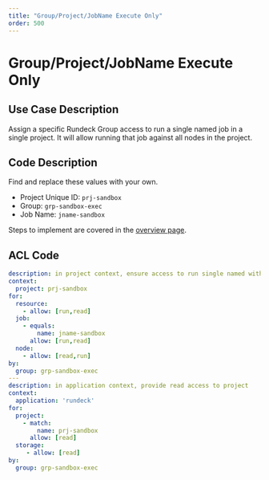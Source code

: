 ```yaml
---
title: "Group/Project/JobName Execute Only"
order: 500
---
```


# Group/Project/JobName Execute Only

## Use Case Description

Assign a specific Rundeck Group access to run a single named job in a single project.  It will allow running that job against all nodes in the project.

## Code Description
Find and replace these values with your own.
- Project Unique ID: `prj-sandbox`
- Group: `grp-sandbox-exec`
- Job Name: `jname-sandbox`

Steps to implement are covered in the [overview page](index.md).

## ACL Code

``` yaml
description: in project context, ensure access to run single named with any node
context:
  project: prj-sandbox
for:
  resource:
    - allow: [run,read]
  job:
    - equals:
        name: jname-sandbox
      allow: [run,read]
  node:
    - allow: [read,run]
by:
  group: grp-sandbox-exec
---
description: in application context, provide read access to project
context:
  application: 'rundeck'
for:
  project:
    - match:
        name: prj-sandbox
      allow: [read]
  storage:
     - allow: [read]
by:
  group: grp-sandbox-exec
```